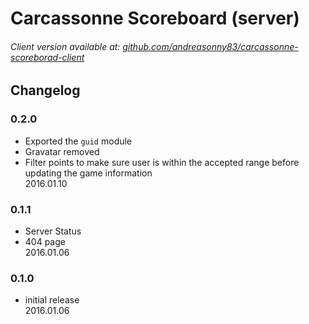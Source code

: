 # Carcassonne Scoreboard (server)

###### Client version available at: [github.com/andreasonny83/carcassonne-scoreborad-client](https://github.com/andreasonny83/carcassonne-scoreborad-client)

## Changelog

### 0.2.0
- Exported the `guid` module
- Gravatar removed
- Filter points to make sure user is within the accepted range before updating the game information<br>
2016.01.10

### 0.1.1
- Server Status
- 404 page<br>
2016.01.06

### 0.1.0
- initial release<br>
2016.01.06
